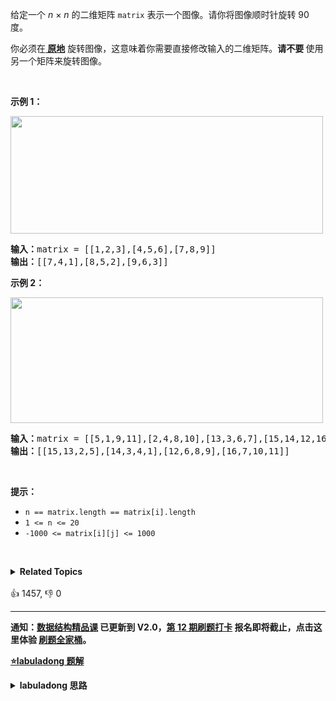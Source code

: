 <p>给定一个 <em>n&nbsp;</em>×&nbsp;<em>n</em> 的二维矩阵&nbsp;<code>matrix</code> 表示一个图像。请你将图像顺时针旋转 90 度。</p>

<p>你必须在<strong><a href="https://baike.baidu.com/item/%E5%8E%9F%E5%9C%B0%E7%AE%97%E6%B3%95" target="_blank"> 原地</a></strong> 旋转图像，这意味着你需要直接修改输入的二维矩阵。<strong>请不要 </strong>使用另一个矩阵来旋转图像。</p>

<p>&nbsp;</p>

<p><strong>示例 1：</strong></p> 
<img alt="" src="https://assets.leetcode.com/uploads/2020/08/28/mat1.jpg" style="height: 188px; width: 500px;" /> 
<pre>
<strong>输入：</strong>matrix = [[1,2,3],[4,5,6],[7,8,9]]
<strong>输出：</strong>[[7,4,1],[8,5,2],[9,6,3]]
</pre>

<p><strong>示例 2：</strong></p> 
<img alt="" src="https://assets.leetcode.com/uploads/2020/08/28/mat2.jpg" style="height: 201px; width: 500px;" /> 
<pre>
<strong>输入：</strong>matrix = [[5,1,9,11],[2,4,8,10],[13,3,6,7],[15,14,12,16]]
<strong>输出：</strong>[[15,13,2,5],[14,3,4,1],[12,6,8,9],[16,7,10,11]]
</pre>

<p>&nbsp;</p>

<p><strong>提示：</strong></p>

<ul> 
 <li><code>n == matrix.length == matrix[i].length</code></li> 
 <li><code>1 &lt;= n &lt;= 20</code></li> 
 <li><code>-1000 &lt;= matrix[i][j] &lt;= 1000</code></li> 
</ul>

<p>&nbsp;</p>

<details><summary><strong>Related Topics</strong></summary>数组 | 数学 | 矩阵</details><br>

<div>👍 1457, 👎 0</div>

<div id="labuladong"><hr>

**通知：[数据结构精品课](https://aep.h5.xeknow.com/s/1XJHEO) 已更新到 V2.0，[第 12 期刷题打卡](https://mp.weixin.qq.com/s/eUG2OOzY3k_ZTz-CFvtv5Q) 报名即将截止，点击这里体验 [刷题全家桶](https://labuladong.gitee.io/algo/images/others/%E5%85%A8%E5%AE%B6%E6%A1%B6.jpg)。**



<p><strong><a href="https://labuladong.github.io/article?qno=48" target="_blank">⭐️labuladong 题解</a></strong></p>
<details><summary><strong>labuladong 思路</strong></summary>

## 基本思路

这题看起来复杂，但只要掌握了规律就很简单。

先把二维矩阵沿对角线反转，然后反转矩阵的每一行，结果就是顺时针反转整个矩阵。

**详细题解：[二维数组的花式遍历技巧](https://labuladong.github.io/article/fname.html?fname=花式遍历)**

**标签：[数据结构](https://mp.weixin.qq.com/mp/appmsgalbum?__biz=MzAxODQxMDM0Mw==&action=getalbum&album_id=1318892385270808576)，[数组](https://mp.weixin.qq.com/mp/appmsgalbum?__biz=MzAxODQxMDM0Mw==&action=getalbum&album_id=2120601117519675393)**

## 解法代码

```java
class Solution {
    public void rotate(int[][] matrix) {
        int n = matrix.length;
        // 先沿对角线反转二维矩阵
        for (int i = 0; i < n; i++) {
            for (int j = i; j < n; j++) {
                // swap(matrix[i][j], matrix[j][i]);
                int temp = matrix[i][j];
                matrix[i][j] = matrix[j][i];
                matrix[j][i] = temp;
            }
        }
        // 然后反转二维矩阵的每一行
        for (int[] row : matrix) {
            reverse(row);
        }
    }

    // 反转一维数组
    void reverse(int[] arr) {
        int i = 0, j = arr.length - 1;
        while (j > i) {
            // swap(arr[i], arr[j]);
            int temp = arr[i];
            arr[i] = arr[j];
            arr[j] = temp;
            i++;
            j--;
        }
    }
}
```

**类似题目**：
  - [151. 翻转字符串里的单词 🟠](/problems/reverse-words-in-a-string)
  - [54. 螺旋矩阵 🟠](/problems/spiral-matrix)
  - [59. 螺旋矩阵 II 🟠](/problems/spiral-matrix-ii)
  - [剑指 Offer 29. 顺时针打印矩阵 🟢](/problems/shun-shi-zhen-da-yin-ju-zhen-lcof)

</details>
</div>



